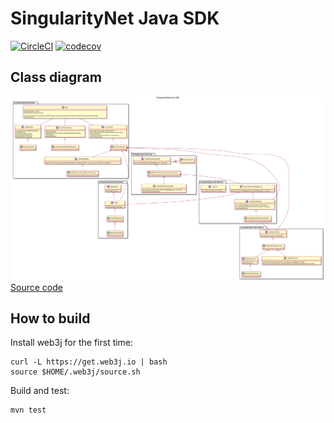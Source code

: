 # SingularityNet Java SDK

[![CircleCI](https://circleci.com/gh/vsbogd/snet-sdk-java.svg?style=svg)](https://circleci.com/gh/vsbogd/snet-sdk-java)
[![codecov](https://codecov.io/gh/vsbogd/snet-sdk-java/branch/master/graph/badge.svg)](https://codecov.io/gh/vsbogd/snet-sdk-java)

## Class diagram

![Class diagram](./docs/class-diagram.svg)
[Source code](./docs/class-diagram.plantuml)

## How to build

Install web3j for the first time:
```
curl -L https://get.web3j.io | bash
source $HOME/.web3j/source.sh
```

Build and test:
```
mvn test
```

